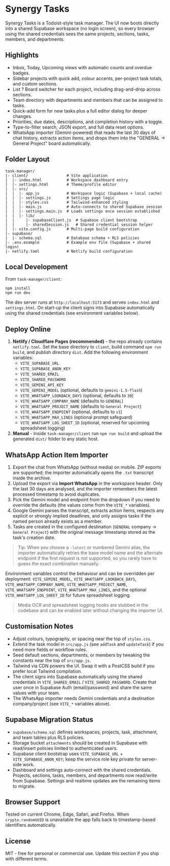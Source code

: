 # Synergy Tasks

Synergy Tasks is a Todoist-style task manager. The UI now boots directly into a shared Supabase workspace (no login screen), so every browser using the shared credentials sees the same projects, sections, tasks, members, and departments.

## Highlights

- Inbox, Today, Upcoming views with automatic counts and overdue badges.
- Sidebar projects with quick add, colour accents, per-project task totals, and custom sections.
- List ? Board switcher for each project, including drag-and-drop across sections.
- Team directory with departments and members that can be assigned to tasks.
- Quick-add form for new tasks plus a full editor dialog for deeper changes.
- Priorities, due dates, descriptions, and completion history with a toggle.
- Type-to-filter search, JSON export, and full data reset options.
- WhatsApp importer (Gemini-powered) that reads the last 30 days of chat history, extracts action items, and drops them into the "GENERAL -> General Project" board automatically.

## Folder Layout

```
task-manager/
|- client/                 # Vite application
|  |- index.html           # Workspace dashboard entry
|  |- settings.html        # Theme/profile editor
|  |- src/
|  |  |- app.js            # Workspace logic (Supabase + local cache)
|  |  |- settings.js       # Settings page logic
|  |  |- styles.css        # Tailwind-enhanced styling
|  |  |- main.js           # Auto-connects to shared Supabase session
|  |  |- settings.main.js  # Loads settings once session established
|  |  |- lib/
|  |     |- supabaseClient.js  # Supabase client bootstrap
|  |     |- sharedSession.js   # Shared credential session helper
|  |- vite.config.js       # Multi-page build configuration
|- supabase/
|  |- schema.sql           # Database schema + RLS policies
|- .env.example            # Example env file (Supabase + shared login)
|- netlify.toml            # Netlify build configuration
```

## Local Development

From `task-manager/client`:

```
npm install
npm run dev
```

The dev server runs at `http://localhost:5173` and serves `index.html` and `settings.html`. On start-up the client signs into Supabase automatically using the shared credentials (see environment variables below).

## Deploy Online

1. **Netlify / Cloudflare Pages (recommended)** - the repo already contains `netlify.toml`. Set the base directory to `client`, build command `npm run build`, and publish directory `dist`. Add the following environment variables:
   - `VITE_SUPABASE_URL`
   - `VITE_SUPABASE_ANON_KEY`
   - `VITE_SHARED_EMAIL`
   - `VITE_SHARED_PASSWORD`
   - `VITE_GEMINI_API_KEY`
   - `VITE_GEMINI_MODEL` (optional, defaults to `gemini-1.5-flash`)
   - `VITE_WHATSAPP_LOOKBACK_DAYS` (optional, defaults to `30`)
   - `VITE_WHATSAPP_COMPANY_NAME` (defaults to `GENERAL`)
   - `VITE_WHATSAPP_PROJECT_NAME` (defaults to `General Project`)
   - `VITE_WHATSAPP_ENDPOINT` (optional, defaults to `v1`)
   - `VITE_WHATSAPP_MAX_LINES` (optional prompt safeguard)
   - `VITE_WHATSAPP_LOG_SHEET_ID` (optional, reserved for upcoming spreadsheet logging)
2. **Manual** - Inside `task-manager/client` run `npm run build` and upload the generated `dist/` folder to any static host.

## WhatsApp Action Item Importer

1. Export the chat from WhatsApp (without media) on mobile. ZIP exports are supported; the importer automatically opens the `.txt` transcript inside the archive.
2. Upload the export via **Import WhatsApp** in the workspace header. Only the last 30 days are analysed, and the importer remembers the latest processed timestamp to avoid duplicates.
3. Pick the Gemini model and endpoint from the dropdown if you need to override the defaults (the values come from the `VITE_*` variables).
4. Google Gemini parses the transcript, extracts action items, respects any explicit or strongly implied deadlines, and only assigns tasks if the named person already exists as a member.
5. Tasks are created in the configured destination (`GENERAL` company -> `General Project`) with the original message timestamp stored as the task's creation date.

> Tip: When you choose a `-latest` or numbered Gemini alias, the importer automatically retries the base model name and the alternate endpoint if the first request is not supported, so you rarely have to guess the exact combination manually.

Environment variables control the behaviour and can be overridden per deployment: `VITE_GEMINI_MODEL`, `VITE_WHATSAPP_LOOKBACK_DAYS`, `VITE_WHATSAPP_COMPANY_NAME`, `VITE_WHATSAPP_PROJECT_NAME`, `VITE_WHATSAPP_ENDPOINT`, `VITE_WHATSAPP_MAX_LINES`, and the optional `VITE_WHATSAPP_LOG_SHEET_ID` for future spreadsheet logging.

> Media OCR and spreadsheet logging hooks are stubbed in the codebase and can be enabled later without changing the importer UI.
## Customisation Notes

- Adjust colours, typography, or spacing near the top of `styles.css`.
- Extend the task model in `src/app.js` (see `addTask` and `updateTask`) if you need more fields or workflow rules.
- Seed default sections, departments, or members by tweaking the constants near the top of `src/app.js`.
- Tailwind via CDN powers the UI. Swap it with a PostCSS build if you prefer local Tailwind compilation.
- The client signs into Supabase automatically using the shared credentials in `VITE_SHARED_EMAIL` / `VITE_SHARED_PASSWORD`. Create that user once in Supabase Auth (email/password) and share the same values with your team.
- The WhatsApp importer needs Gemini credentials and a destination company/project (see `VITE_*` variables above).

## Supabase Migration Status

- `supabase/schema.sql` defines workspaces, projects, task, attachment, and team tables plus RLS policies.
- Storage bucket `attachments` should be created in Supabase with read/insert policies limited to authenticated users.
- Supabase client bootstrap uses `VITE_SUPABASE_URL` + `VITE_SUPABASE_ANON_KEY`; keep the service role key private for server-side work.
- Dashboard and settings auto-connect with the shared credentials. Projects, sections, tasks, members, and departments now read/write from Supabase. Settings and realtime updates are the remaining items to migrate.

## Browser Support

Tested on current Chrome, Edge, Safari, and Firefox. When `crypto.randomUUID` is unavailable the app falls back to timestamp-based identifiers automatically.

## License

MIT - free for personal or commercial use. Update this section if you ship with different terms.
